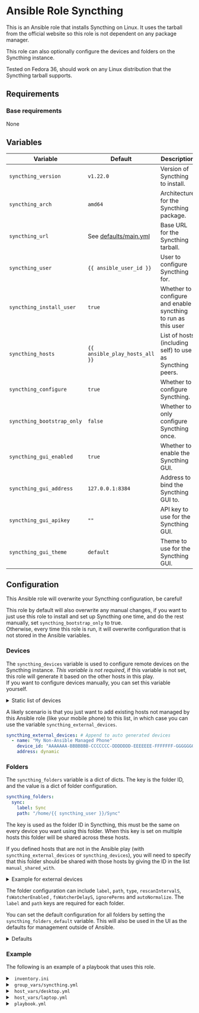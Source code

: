# Ansible Role Syncthing
This is an Ansible role that installs Syncthing on Linux. It uses the tarball from the official website so this role is not dependent on any package manager.  

This role can also optionally configure the devices and folders on the Syncthing instance.  

Tested on Fedora 36, should work on any Linux distribution that the Syncthing tarball supports.  

## Requirements

### Base requirements
None  

## Variables
| Variable | Default | Description |
|----------|---------|-------------|
| `syncthing_version` | `v1.22.0` | Version of Syncthing to install. |
| `syncthing_arch` | `amd64` | Architecture for the Syncthing package. |
| `syncthing_url` | See [defaults/main.yml](./defaults/main.yml) | Base URL for the Syncthing tarball. |
| `syncthing_user` | `{{ ansible_user_id }}` | User to configure Syncthing for. |
| `syncthing_install_user` | `true` | Whether to configure and enable syncthing to run as this user |
| `syncthing_hosts` | `{{ ansible_play_hosts_all }}` | List of hosts (including self) to use as Syncthing peers. |
| `syncthing_configure` | `true` | Whether to configure Syncthing. |
| `syncthing_bootstrap_only` | `false` | Whether to only configure Syncthing once. |
| `syncthing_gui_enabled` | `true` | Whether to enable the Syncthing GUI. |
| `syncthing_gui_address` | `127.0.0.1:8384` | Address to bind the Syncthing GUI to. |
| `syncthing_gui_apikey` | `""` | API key to use for the Syncthing GUI. |
| `syncthing_gui_theme` | `default` | Theme to use for the Syncthing GUI. |

## Configuration

This Ansible role will overwrite your Syncthing configuration, be careful!  

This role by default will also overwrite any manual changes, if you want to just use this role to install and set up Syncthing one time, and do the rest manually, set `syncthing_bootstrap_only` to true.  
Otherwise, every time this role is run, it will overwrite configuration that is not stored in the Ansible variables.  

### Devices
The `syncthing_devices` variable is used to configure remote devices on the Syncthing instance.  *This variable is not required*, if this variable is not set, this role will generate it based on the other hosts in this play.  
If you want to configure devices manually, you can set this variable yourself.

<details> <summary> Static list of devices </summary>

```yaml
syncthing_devices: # Static list of devices
  - name: "My Laptop"
    device_id: "AAAAAAA-BBBBBBB-CCCCCCC-DDDDDDD-EEEEEEE-FFFFFFF-GGGGGGG-HHHHHHH"
    address: dynamic
  - name: "My PC"
    device_id: "AAAAAAA-BBBBBBB-CCCCCCC-DDDDDDD-EEEEEEE-FFFFFFF-GGGGGGG-HHHHHHH"
    address: dynamic
```

</details>

A likely scenario is that you just want to add existing hosts not managed by this Ansible role (like your mobile phone) to this list, in which case you can use the variable `syncthing_external_devices`.  
```yaml
syncthing_external_devices: # Append to auto generated devices
  - name: "My Non-Ansible Managed Phone"
    device_id: "AAAAAAA-BBBBBBB-CCCCCCC-DDDDDDD-EEEEEEE-FFFFFFF-GGGGGGG-HHHHHHH"
    address: dynamic
```

### Folders
The `syncthing_folders` variable is a dict of dicts. The key is the folder ID, and the value is a dict of folder configuration.  

```yaml
syncthing_folders:
  sync:
    label: Sync
    path: "/home/{{ syncthing_user }}/Sync"
```

The key is used as the folder ID in Syncthing, this must be the same on every device you want using this folder. When this key is set on multiple hosts this folder will be shared across these hosts.  

If you defined hosts that are not in the Ansible play (with `syncthing_external_devices` or  `syncthing_devices`), you will need to specify that this folder should be shared with those hosts by giving the ID in the list `manual_shared_with`.  

<details> <summary> Example for external devices </summary>

```yaml
syncthing_folders:
  sync:
    label: Sync
    path: "/home/{{ syncthing_user }}/Sync"
    manual_shared_with: # Append to auto generated shared devices
      - "AAAAAAA-BBBBBBB-CCCCCCC-DDDDDDD-EEEEEEE-FFFFFFF-GGGGGGG-HHHHHHH"
```

</details>

The folder configuration can include `label`, `path`, `type`, `rescanIntervalS`, `fsWatcherEnabled` , `fsWatcherDelayS`, `ignorePerms` and `autoNormalize`. The `label` and `path` keys are required for each folder.  

You can set the default configuration for all folders by setting the `syncthing_folders_default` variable. This will also be used in the UI as the defaults for management outside of Ansible.  

<details> <summary> Defaults </summary>

```yaml
syncthing_folder_defaults: # Will be used if missing from folder
  path: "/home/{{ syncthing_user }}/Sync"
  type: sendreceive
  rescanIntervalS: "3600"
  fsWatcherEnabled: "true"
  fsWatcherDelayS: "10"
  ignorePerms: "false"
  autoNormalize: "true"
```

</details>

### Example

The following is an example of a playbook that uses this role.  

<details> <summary> <code> inventory.ini </code> </summary>

```ini
[syncthing]
desktop
laptop
```

</details>

<details> <summary> <code> group_vars/syncthing.yml </code> </summary>

```yaml
syncthing_external_devices: # Append to auto generated devices
  - name: "My Non-Ansible Managed Phone"
    device_id: "AAAAAAA-BBBBBBB-CCCCCCC-DDDDDDD-EEEEEEE-FFFFFFF-GGGGGGG-HHHHHHH"
    address: dynamic
```

The device entries for `desktop` and `laptop` will be generated automatically based on the hosts in the play.  

</details>

<details> <summary> <code> host_vars/desktop.yml </code> </summary>

```yaml
syncthing_folders:
  all:
    label: Shared with all
    path: /home/{{ syncthing_user }}/Sync
    manual_shared_with: # Append to auto generated shared devices
      - "AAAAAAA-BBBBBBB-CCCCCCC-DDDDDDD-EEEEEEE-FFFFFFF-GGGGGGG-HHHHHHH"
  phone:
    label: Shared with my phone
    path: /home/{{ syncthing_user }}/Phone
    manual_shared_with: # Append to auto generated shared devices
      - "AAAAAAA-BBBBBBB-CCCCCCC-DDDDDDD-EEEEEEE-FFFFFFF-GGGGGGG-HHHHHHH"
```

</details>

<details> <summary> <code> host_vars/laptop.yml </code> </summary>

```yaml
syncthing_folders:
  all:
    label: Shared with all
    path: /home/{{ syncthing_user }}/Sync
    manual_shared_with: # Append to auto generated shared devices
      - "AAAAAAA-BBBBBBB-CCCCCCC-DDDDDDD-EEEEEEE-FFFFFFF-GGGGGGG-HHHHHHH"
```

Since the `phone` key doesn't appear here, it won't be shared with this device.  

</details>

<details> <summary> <code> playbook.yml </code> </summary>

```yaml
- hosts: syncthing
  roles:
    - ansible_role_syncthing
```

</details>
